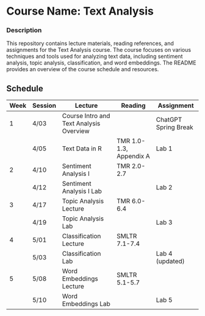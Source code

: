 # Course Name: Text Analysis

### Description
This repository contains lecture materials, reading references, and assignments for the Text Analysis course. The course focuses on various techniques and tools used for analyzing text data, including sentiment analysis, topic analysis, classification, and word embeddings. The README provides an overview of the course schedule and resources.

## Schedule

| Week | Session    | Lecture                                | Reading                         | Assignment      |
|------|------------|----------------------------------------|---------------------------------|-----------------|
| 1    | 4/03       | Course Intro and Text Analysis Overview |                                 | ChatGPT Spring Break |
|      | 4/05       | Text Data in R                          | TMR 1.0-1.3, Appendix A         | Lab 1           |
| 2    | 4/10       | Sentiment Analysis I                     | TMR 2.0-2.7                     |                 |
|      | 4/12       | Sentiment Analysis I Lab                 |                                 | Lab 2           |
| 3    | 4/17       | Topic Analysis Lecture                   | TMR 6.0-6.4                     |                 |
|      | 4/19       | Topic Analysis Lab                       |                                 | Lab 3           |
| 4    | 5/01       | Classification Lecture                   | SMLTR 7.1-7.4                   |                 |
|      | 5/03       | Classification Lab                       |                                 | Lab 4 (updated) |
| 5    | 5/08       | Word Embeddings Lecture                  | SMLTR 5.1-5.7                   |                 |
|      | 5/10       | Word Embeddings Lab                       |                                 | Lab 5           |

